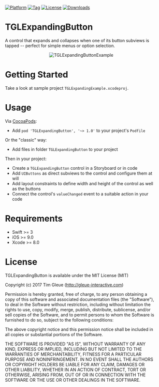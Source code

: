 [![Platform](https://img.shields.io/cocoapods/p/TGLExpandingButton.svg?maxAge=86400)]()
[![Tag](https://img.shields.io/github/tag/gleue/TGLExpandingButton.svg?maxAge=86400)]()
[![License](https://img.shields.io/github/license/gleue/TGLExpandingButton.svg?maxAge=86400)]()
[![Downloads](https://img.shields.io/cocoapods/dt/TGLExpandingButton.svg?maxAge=86400)]()

TGLExpandingButton
==================

A control that expands and collapses when one of its button subviews is tapped -- perfect for simple menus or option selection.
 
<p align="center">
<img src="https://raw.github.com/gleue/TGLExpandingButton/master/Screenshots/TGLExpandingButtonExample.gif" alt="TGLExpandingButtonExample" title="TGLExpandingButtonExample">
</p>

Getting Started
===============

Take a look at sample project `TGLExpandingExample.xcodeproj`. 

Usage
=====

Via [CocoaPods](http://cocoapods.org):

* Add `pod 'TGLExpandingButton', '~> 1.0'` to your project's `Podfile`

Or the "classic" way:

* Add files in folder `TGLExpandingButton` to your project

Then in your project:

* Create a `TGLExpandingButton` control in a Storyboard or in code
* Add `UIButtons` as direct subviews to the control and configure them at will
* Add layout constraints to define width and height of the control as well as the buttons
* Connect the control's `valueChanged` event to a suitable action in your code

Requirements
============

* Swift >= 3
* iOS >= 9.0
* Xcode >= 8.0

License
=======

TGLExpandingButton is available under the MIT License (MIT)

Copyright (c) 2017 Tim Gleue (http://gleue-interactive.com)

Permission is hereby granted, free of charge, to any person obtaining a copy
of this software and associated documentation files (the "Software"), to deal
in the Software without restriction, including without limitation the rights
to use, copy, modify, merge, publish, distribute, sublicense, and/or sell
copies of the Software, and to permit persons to whom the Software is
furnished to do so, subject to the following conditions:

The above copyright notice and this permission notice shall be included in
all copies or substantial portions of the Software.

THE SOFTWARE IS PROVIDED "AS IS", WITHOUT WARRANTY OF ANY KIND, EXPRESS OR
IMPLIED, INCLUDING BUT NOT LIMITED TO THE WARRANTIES OF MERCHANTABILITY,
FITNESS FOR A PARTICULAR PURPOSE AND NONINFRINGEMENT. IN NO EVENT SHALL THE
AUTHORS OR COPYRIGHT HOLDERS BE LIABLE FOR ANY CLAIM, DAMAGES OR OTHER
LIABILITY, WHETHER IN AN ACTION OF CONTRACT, TORT OR OTHERWISE, ARISING FROM,
OUT OF OR IN CONNECTION WITH THE SOFTWARE OR THE USE OR OTHER DEALINGS IN
THE SOFTWARE.
